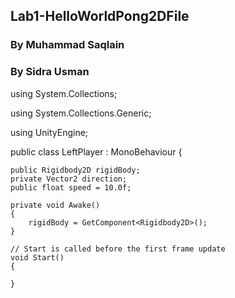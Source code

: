
## Lab1-HelloWorldPong2DFile
### By Muhammad Saqlain
### By Sidra Usman



using System.Collections;

using System.Collections.Generic;

using UnityEngine;

public class LeftPlayer : MonoBehaviour {

    public Rigidbody2D rigidBody;
    private Vector2 direction;
    public float speed = 10.0f;

    private void Awake()
    {
        rigidBody = GetComponent<Rigidbody2D>();
    }

    // Start is called before the first frame update
    void Start()
    {
        
    }
    

